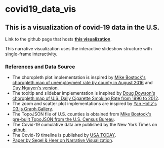 # covid19_data_vis

## This is a visualization of covid-19 data in the U.S.
Link to the github page that hosts [**this visualization**](https://j5un.github.io/covid19_data_vis/).

This narrative visualization uses the interactive slideshow structure with single-frame interactivity.

### References and Data Source
- The choropleth plot implementation is inspired by [Mike Bostock's choropleth map of unemployment rate by county in August 2016](https://observablehq.com/@d3/choropleth) and [Duy Nguyen's version](https://bl.ocks.org/duynguyen158/b96fa12ed5590b8435af799728e00a96).
- The tooltip and slidebar implementation is inspired by [Doug Dowson's choropleth map of U.S. Daily Cigarette Smoking Rate from 1996 to 2012](http://bl.ocks.org/dougdowson/9832019).
- The zoom and scatter plot implementations are inspired by [Yan Holtz's D3.js Graph Gallery](https://www.d3-graph-gallery.com/index.html). 
- The TopoJSON file of U.S. counties is obtained from [Mike Bostock's pre-built TopoJSON from the U.S. Census Bureau](https://github.com/topojson/us-atlas). 
- The Covid-19 cumulative data are published by the New York Times on [github](https://github.com/nytimes/covid-19-data).
- The Covid-19 timeline is published by [USA TODAY](https://www.usatoday.com/in-depth/news/nation/2020/04/21/coronavirus-updates-how-covid-19-unfolded-u-s-timeline/2990956001/).
- [Paper by Segel & Heer on Narrative Visualization](http://vis.stanford.edu/files/2010-Narrative-InfoVis.pdf).

